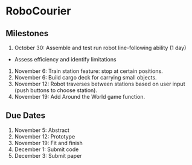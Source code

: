 # RoboCourier
## Milestones

1. October 30: Assemble and test run robot line-following ability (1 day)
- Assess efficiency and identify limitations
1. November 6: Train station feature: stop at certain positions.
1. November 6: Build cargo deck for carrying small objects.
1. November 12: Robot traverses between stations based on user input (push buttons to choose station).
1. November 19: Add Around the World game function.

## Due Dates
1. November 5: Abstract
1. November 12: Prototype
1. November 19: Fit and finish
1. December 1: Submit code
1. December 3: Submit paper 

